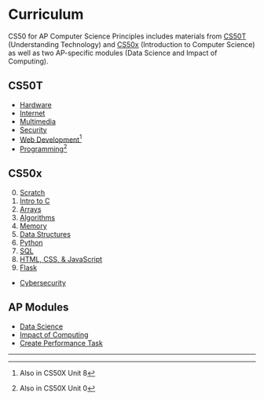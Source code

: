 # Curriculum

CS50 for AP Computer Science Principles includes materials from [CS50T](https://cs50.harvard.edu/ap/2023/curriculum/#cs50t) (Understanding Technology) and [CS50x](https://cs50.harvard.edu/ap/2023/curriculum/#cs50x) (Introduction to Computer Science) as well as two AP-specific modules (Data Science and Impact of Computing).

## CS50T

* [Hardware](hardware)
* [Internet](internet)
* [Multimedia](multimedia)
* [Security](security)
* [Web Development](web_development)[^1]
* [Programming](programming)[^2]

[^1]: Also in CS50X Unit 8  
[^2]: Also in CS50X Unit 0

## CS50x
<ol start="0">
    <li><a href="https://mr-poston.github.io/apcsp/curriculum/0/">Scratch</a></li>
    <li><a href="https://mr-poston.github.io/apcsp/curriculum/1/">Intro to C</a></li>
    <li><a href="https://mr-poston.github.io/apcsp/curriculum/2/">Arrays</a></li>
    <li><a href="https://cs50.harvard.edu/ap/2023/curriculum/x/weeks/3/">Algorithms</a></li>
    <li><a href="https://cs50.harvard.edu/ap/2023/curriculum/x/weeks/4/">Memory</a></li>
    <li><a href="https://cs50.harvard.edu/ap/2023/curriculum/x/weeks/5/">Data Structures</a></li>
    <li><a href="https://cs50.harvard.edu/ap/2023/curriculum/x/weeks/6/">Python</a></li>
    <li><a href="https://cs50.harvard.edu/ap/2023/curriculum/x/weeks/7/">SQL</a></li>
    <li><a href="https://cs50.harvard.edu/ap/2023/curriculum/x/weeks/8/">HTML, CSS, & JavaScript</a></li>
    <li><a href="https://cs50.harvard.edu/ap/2023/curriculum/x/weeks/9/">Flask</a></li>
</ol>

* [Cybersecurity](https://cs50.harvard.edu/ap/2023/curriculum/x/weeks/cybersecurity/)

## AP Modules

* [Data Science](data_science)
* [Impact of Computing](impact_of_computing)
* [Create Performance Task](cpt)

***

